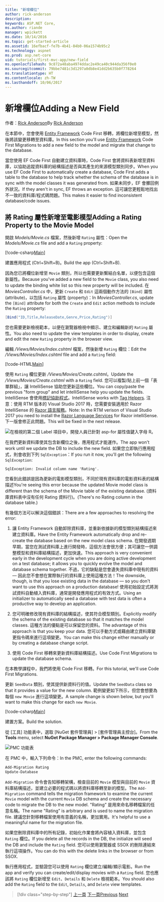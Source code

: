 ```yaml
---
title: "新增欄位"
author: rick-anderson
description: 
keywords: ASP.NET Core,
ms.author: riande
manager: wpickett
ms.date: 10/14/2016
ms.topic: get-started-article
ms.assetid: 16efbacf-fe7b-4b41-84b0-06a1574b95c2
ms.technology: aspnet
ms.prod: asp.net-core
uid: tutorials/first-mvc-app/new-field
ms.openlocfilehash: 9c872a48aba4974ddac2e49ca40c944da356f0e0
ms.sourcegitcommit: 79bbe7481c3d1297a0db8e41dd2b635b0f778264
ms.translationtype: HT
ms.contentlocale: zh-TW
ms.lasthandoff: 10/06/2017
---
```

# <a name="adding-a-new-field"></a><span data-ttu-id="ad9f2-103">新增欄位</span><span class="sxs-lookup"><span data-stu-id="ad9f2-103">Adding a New Field</span></span>

<span data-ttu-id="ad9f2-104">作者：[Rick Anderson](https://twitter.com/RickAndMSFT)</span><span class="sxs-lookup"><span data-stu-id="ad9f2-104">By [Rick Anderson](https://twitter.com/RickAndMSFT)</span></span>

<span data-ttu-id="ad9f2-105">在本節中，您會使用 [Entity Framework](https://docs.microsoft.com/ef/core/get-started/aspnetcore/new-db) Code First 移轉，將欄位新增至模型，然後將該變更移轉至資料庫。</span><span class="sxs-lookup"><span data-stu-id="ad9f2-105">In this section you'll use [Entity Framework](https://docs.microsoft.com/ef/core/get-started/aspnetcore/new-db) Code First Migrations to add a new field to the model and migrate that change to the database.</span></span>

<span data-ttu-id="ad9f2-106">當您使用 EF Code First 自動建立資料庫時，Code First 會將資料表新增至資料庫，以協助追蹤資料庫的結構描述是否與其產生的來源模型類別同步。</span><span class="sxs-lookup"><span data-stu-id="ad9f2-106">When you use EF Code First to automatically create a database, Code First adds a table to the database to help track whether the schema of the database is in sync with the model classes it was generated from.</span></span> <span data-ttu-id="ad9f2-107">如果未同步，EF 會擲回例外狀況。</span><span class="sxs-lookup"><span data-stu-id="ad9f2-107">If they aren't in sync, EF throws an exception.</span></span> <span data-ttu-id="ad9f2-108">這可讓您更輕鬆地找出不一致的資料庫/程式碼問題。</span><span class="sxs-lookup"><span data-stu-id="ad9f2-108">This makes it easier to find inconsistent database/code issues.</span></span>

## <a name="adding-a-rating-property-to-the-movie-model"></a><span data-ttu-id="ad9f2-109">將 Rating 屬性新增至電影模型</span><span class="sxs-lookup"><span data-stu-id="ad9f2-109">Adding a Rating Property to the Movie Model</span></span>

<span data-ttu-id="ad9f2-110">開啟 *Models/Movie.cs* 檔案，然後新增 `Rating` 屬性：</span><span class="sxs-lookup"><span data-stu-id="ad9f2-110">Open the *Models/Movie.cs* file and add a `Rating` property:</span></span>

[!code-csharp[Main](start-mvc/sample/MvcMovie/Models/MovieDateRating.cs?highlight=11&range=7-18)]

<span data-ttu-id="ad9f2-111">建置應用程式 (Ctrl+Shift+B)。</span><span class="sxs-lookup"><span data-stu-id="ad9f2-111">Build the app (Ctrl+Shift+B).</span></span>

<span data-ttu-id="ad9f2-112">因為您已將欄位新增至 `Movie` 類別，所以也需要更新繫結白名單，以便包含這個新屬性。</span><span class="sxs-lookup"><span data-stu-id="ad9f2-112">Because you've added a new field to the `Movie` class, you also need to update the binding white list so this new property will be included.</span></span> <span data-ttu-id="ad9f2-113">在 *MoviesController.cs* 中，更新 `Create` 和 `Edit` 這兩個動作方法的 `[Bind]` 屬性 (attribute)，以包括 `Rating` 屬性 (property)：</span><span class="sxs-lookup"><span data-stu-id="ad9f2-113">In *MoviesController.cs*, update the `[Bind]` attribute for both the `Create` and `Edit` action methods to include the `Rating` property:</span></span>

```csharp
[Bind("ID,Title,ReleaseDate,Genre,Price,Rating")]
   ```

<span data-ttu-id="ad9f2-114">您也需要更新檢視範本，以便在瀏覽器檢視中顯示、建立和編輯新的 `Rating` 屬性。</span><span class="sxs-lookup"><span data-stu-id="ad9f2-114">You also need to update the view templates in order to display, create and edit the new `Rating` property in the browser view.</span></span>

<span data-ttu-id="ad9f2-115">編輯 */Views/Movies/Index.cshtml* 檔案，然後新增 `Rating` 欄位：</span><span class="sxs-lookup"><span data-stu-id="ad9f2-115">Edit the */Views/Movies/Index.cshtml* file and add a `Rating` field:</span></span>

[!code-HTML[Main](start-mvc/sample/MvcMovie/Views/Movies/IndexGenreRating.cshtml?highlight=17,39&range=24-64)]

<span data-ttu-id="ad9f2-116">使用 `Rating` 欄位更新 */Views/Movies/Create.cshtml*。</span><span class="sxs-lookup"><span data-stu-id="ad9f2-116">Update the */Views/Movies/Create.cshtml* with a `Rating` field.</span></span> <span data-ttu-id="ad9f2-117">您可以複製/貼上前一個「表單群組」，讓 IntelliSense 協助您更新這些欄位。</span><span class="sxs-lookup"><span data-stu-id="ad9f2-117">You can copy/paste the previous "form group" and let intelliSense help you update the fields.</span></span> <span data-ttu-id="ad9f2-118">IntelliSense 會使用[標記協助程式](xref:mvc/views/tag-helpers/intro)。</span><span class="sxs-lookup"><span data-stu-id="ad9f2-118">IntelliSense works with [Tag Helpers](xref:mvc/views/tag-helpers/intro).</span></span> <span data-ttu-id="ad9f2-119">注意：使用 RTM 版本的 Visual Studio 2017 時，您需要安裝適用於 Razor IntelliSense 的 [Razor 語言服務](https://marketplace.visualstudio.com/items?itemName=ms-madsk.RazorLanguageServices)。</span><span class="sxs-lookup"><span data-stu-id="ad9f2-119">Note: In the RTM verison of Visual Studio 2017 you need to install the [Razor Language Services](https://marketplace.visualstudio.com/items?itemName=ms-madsk.RazorLanguageServices) for Razor intelliSense.</span></span> <span data-ttu-id="ad9f2-120">下一版會修正此問題。</span><span class="sxs-lookup"><span data-stu-id="ad9f2-120">This will be fixed in the next release.</span></span>

![在檢視的第二個 Label 項目中，開發人員已針對 asp-for 屬性值鍵入字母 R。](new-field/_static/cr.png)

<span data-ttu-id="ad9f2-124">在我們更新資料庫使其包含新欄位之後，應用程式才能運作。</span><span class="sxs-lookup"><span data-stu-id="ad9f2-124">The app won't work until we update the DB to include the new field.</span></span> <span data-ttu-id="ad9f2-125">如果您立即執行應用程式，則會收到下列 `SqlException`：</span><span class="sxs-lookup"><span data-stu-id="ad9f2-125">If you run it now, you'll get the following `SqlException`:</span></span>

`SqlException: Invalid column name 'Rating'.`

<span data-ttu-id="ad9f2-126">您看到此錯誤是因為更新的電影模型類別，不同於現有資料庫的電影資料表的結構描述</span><span class="sxs-lookup"><span data-stu-id="ad9f2-126">You're seeing this error because the updated Movie model class is different than the schema of the Movie table of the existing database.</span></span> <span data-ttu-id="ad9f2-127">(資料庫資料表中沒有任何 Rating 資料行)。</span><span class="sxs-lookup"><span data-stu-id="ad9f2-127">(There's no Rating column in the database table.)</span></span>

<span data-ttu-id="ad9f2-128">有幾個方法可以解決這個錯誤：</span><span class="sxs-lookup"><span data-stu-id="ad9f2-128">There are a few approaches to resolving the error:</span></span>

1. <span data-ttu-id="ad9f2-129">讓 Entity Framework 自動卸除資料庫，並重新依據新的模型類別結構描述來建立資料庫。</span><span class="sxs-lookup"><span data-stu-id="ad9f2-129">Have the Entity Framework automatically drop and re-create the database based on the new model class schema.</span></span> <span data-ttu-id="ad9f2-130">在開發週期早期，當您在測試資料庫上進行開發時，這個方法會很方便；其可讓您一併調整模型和資料庫結構描述，更加快速。</span><span class="sxs-lookup"><span data-stu-id="ad9f2-130">This approach is very convenient early in the development cycle when you are doing active development on a test database; it allows you to quickly evolve the model and database schema together.</span></span> <span data-ttu-id="ad9f2-131">不過，它的缺點是您會遺失資料庫中現有的資料 — 因此您不會想在實際執行的資料庫上使用這種方法！</span><span class="sxs-lookup"><span data-stu-id="ad9f2-131">The downside, though, is that you lose existing data in the database — so you don't want to use this approach on a production database!</span></span> <span data-ttu-id="ad9f2-132">使用初始設定式將測試資料自動植入資料庫，通常是開發應用程式的有效方式。</span><span class="sxs-lookup"><span data-stu-id="ad9f2-132">Using an initializer to automatically seed a database with test data is often a productive way to develop an application.</span></span>

2. <span data-ttu-id="ad9f2-133">您可明確修改現有資料庫的結構描述，使其符合模型類別。</span><span class="sxs-lookup"><span data-stu-id="ad9f2-133">Explicitly modify the schema of the existing database so that it matches the model classes.</span></span> <span data-ttu-id="ad9f2-134">這種方法的優點是可以保留您的資料。</span><span class="sxs-lookup"><span data-stu-id="ad9f2-134">The advantage of this approach is that you keep your data.</span></span> <span data-ttu-id="ad9f2-135">您可以手動方式或藉由建立資料庫變更指令碼來進行這項變更。</span><span class="sxs-lookup"><span data-stu-id="ad9f2-135">You can make this change either manually or by creating a database change script.</span></span>

3. <span data-ttu-id="ad9f2-136">使用 Code First 移轉來更新資料庫結構描述。</span><span class="sxs-lookup"><span data-stu-id="ad9f2-136">Use Code First Migrations to update the database schema.</span></span>

<span data-ttu-id="ad9f2-137">在本教學課程中，我們將使用 Code First 移轉。</span><span class="sxs-lookup"><span data-stu-id="ad9f2-137">For this tutorial, we'll use Code First Migrations.</span></span>

<span data-ttu-id="ad9f2-138">更新 `SeedData` 類別，使其提供新資料行的值。</span><span class="sxs-lookup"><span data-stu-id="ad9f2-138">Update the `SeedData` class so that it provides a value for the new column.</span></span> <span data-ttu-id="ad9f2-139">範例變更如下所示，但您會想要為每個 `new Movie` 進行這項變更。</span><span class="sxs-lookup"><span data-stu-id="ad9f2-139">A sample change is shown below, but you'll want to make this change for each `new Movie`.</span></span>

[!code-csharp[Main](start-mvc/sample/MvcMovie/Models/SeedDataRating.cs?name=snippet1&highlight=6)]

<span data-ttu-id="ad9f2-140">建置方案。</span><span class="sxs-lookup"><span data-stu-id="ad9f2-140">Build the solution.</span></span>

<span data-ttu-id="ad9f2-141">從 [工具] 功能表中，選取 [NuGet 套件管理員] > [套件管理員主控台]。</span><span class="sxs-lookup"><span data-stu-id="ad9f2-141">From the **Tools** menu, select **NuGet Package Manager > Package Manager Console**.</span></span>

  ![PMC 功能表](adding-model/_static/pmc.png)

<span data-ttu-id="ad9f2-143">在 PMC 中，輸入下列命令：</span><span class="sxs-lookup"><span data-stu-id="ad9f2-143">In the PMC, enter the following commands:</span></span>

```powershell
Add-Migration Rating
Update-Database
```

<span data-ttu-id="ad9f2-144">`Add-Migration` 命令會告知移轉架構，檢查目前的 `Movie` 模型與目前的 `Movie` 資料庫結構描述，並建立必要的程式碼以將資料庫移轉至新的模型。</span><span class="sxs-lookup"><span data-stu-id="ad9f2-144">The `Add-Migration` command tells the migration framework to examine the current `Movie` model with the current `Movie` DB schema and create the necessary code to migrate the DB to the new model.</span></span> <span data-ttu-id="ad9f2-145">"Rating" 是用來命名移轉檔案的任意名稱。</span><span class="sxs-lookup"><span data-stu-id="ad9f2-145">The name "Rating" is arbitrary and is used to name the migration file.</span></span> <span data-ttu-id="ad9f2-146">建議您針對移轉檔案使用有意義的名稱，更加實用。</span><span class="sxs-lookup"><span data-stu-id="ad9f2-146">It's helpful to use a meaningful name for the migration file.</span></span>

<span data-ttu-id="ad9f2-147">如果您刪除資料庫中的所有記錄，初始化作業會將內容植入資料庫，並包含 `Rating` 欄位。</span><span class="sxs-lookup"><span data-stu-id="ad9f2-147">If you delete all the records in the DB, the initialize will seed the DB and include the `Rating` field.</span></span> <span data-ttu-id="ad9f2-148">您可以使用瀏覽器或 SSOX 的刪除連結來執行這項操作。</span><span class="sxs-lookup"><span data-stu-id="ad9f2-148">You can do this with the delete links in the browser or from SSOX.</span></span>

<span data-ttu-id="ad9f2-149">執行應用程式，並驗證您可以使用 `Rating` 欄位建立/編輯/顯示電影。</span><span class="sxs-lookup"><span data-stu-id="ad9f2-149">Run the app and verify you can create/edit/display movies with a `Rating` field.</span></span> <span data-ttu-id="ad9f2-150">您也應該將 `Rating` 欄位新增至 `Edit`、`Details` 和 `Delete` 檢視範本。</span><span class="sxs-lookup"><span data-stu-id="ad9f2-150">You should also add the `Rating` field to the `Edit`, `Details`, and `Delete` view templates.</span></span>

>[!div class="step-by-step"]
<span data-ttu-id="ad9f2-151">[上一頁](search.md)
[下一頁](validation.md)</span><span class="sxs-lookup"><span data-stu-id="ad9f2-151">[Previous](search.md)
[Next](validation.md)</span></span>  
